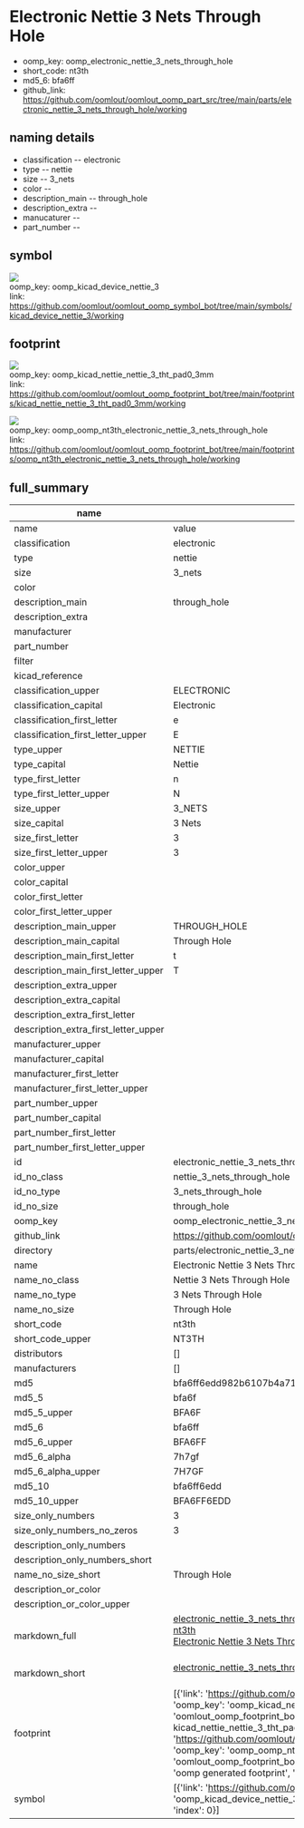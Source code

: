 # Electronic Nettie 3 Nets Through Hole

  
* oomp_key: oomp_electronic_nettie_3_nets_through_hole 
* short_code: nt3th
* md5_6: bfa6ff  
* github_link: https://github.com/oomlout/oomlout_oomp_part_src/tree/main/parts/electronic_nettie_3_nets_through_hole/working  
## naming details
* classification -- electronic
* type -- nettie
* size -- 3_nets
* color -- 
* description_main -- through_hole
* description_extra -- 
* manucaturer -- 
* part_number -- 



## symbol

![](symbol/{index}/working/working_600.png)  
oomp_key: oomp_kicad_device_nettie_3  
link: https://github.com/oomlout/oomlout_oomp_symbol_bot/tree/main/symbols/kicad_device_nettie_3/working  

## footprint

![](footprint/{index}/working/working_600.png)  
oomp_key: oomp_kicad_nettie_nettie_3_tht_pad0_3mm  
link: https://github.com/oomlout/oomlout_oomp_footprint_bot/tree/main/footprints/kicad_nettie_nettie_3_tht_pad0_3mm/working  

![](footprint/{index}/working/working_600.png)  
oomp_key: oomp_oomp_nt3th_electronic_nettie_3_nets_through_hole  
link: https://github.com/oomlout/oomlout_oomp_footprint_bot/tree/main/footprints/oomp_nt3th_electronic_nettie_3_nets_through_hole/working  

## full_summary
| name | value | 
| --- | --- | 
| name | value | 
| classification | electronic | 
| type | nettie | 
| size | 3_nets | 
| color |  | 
| description_main | through_hole | 
| description_extra |  | 
| manufacturer |  | 
| part_number |  | 
| filter |  | 
| kicad_reference |  | 
| classification_upper | ELECTRONIC | 
| classification_capital | Electronic | 
| classification_first_letter | e | 
| classification_first_letter_upper | E | 
| type_upper | NETTIE | 
| type_capital | Nettie | 
| type_first_letter | n | 
| type_first_letter_upper | N | 
| size_upper | 3_NETS | 
| size_capital | 3 Nets | 
| size_first_letter | 3 | 
| size_first_letter_upper | 3 | 
| color_upper |  | 
| color_capital |  | 
| color_first_letter |  | 
| color_first_letter_upper |  | 
| description_main_upper | THROUGH_HOLE | 
| description_main_capital | Through Hole | 
| description_main_first_letter | t | 
| description_main_first_letter_upper | T | 
| description_extra_upper |  | 
| description_extra_capital |  | 
| description_extra_first_letter |  | 
| description_extra_first_letter_upper |  | 
| manufacturer_upper |  | 
| manufacturer_capital |  | 
| manufacturer_first_letter |  | 
| manufacturer_first_letter_upper |  | 
| part_number_upper |  | 
| part_number_capital |  | 
| part_number_first_letter |  | 
| part_number_first_letter_upper |  | 
| id | electronic_nettie_3_nets_through_hole | 
| id_no_class | nettie_3_nets_through_hole | 
| id_no_type | 3_nets_through_hole | 
| id_no_size | through_hole | 
| oomp_key | oomp_electronic_nettie_3_nets_through_hole | 
| github_link | https://github.com/oomlout/oomlout_oomp_part_src/tree/main/parts/electronic_nettie_3_nets_through_hole/working | 
| directory | parts/electronic_nettie_3_nets_through_hole | 
| name | Electronic Nettie 3 Nets Through Hole | 
| name_no_class | Nettie 3 Nets Through Hole | 
| name_no_type | 3 Nets Through Hole | 
| name_no_size | Through Hole | 
| short_code | nt3th | 
| short_code_upper | NT3TH | 
| distributors | [] | 
| manufacturers | [] | 
| md5 | bfa6ff6edd982b6107b4a71433ca5d67 | 
| md5_5 | bfa6f | 
| md5_5_upper | BFA6F | 
| md5_6 | bfa6ff | 
| md5_6_upper | BFA6FF | 
| md5_6_alpha | 7h7gf | 
| md5_6_alpha_upper | 7H7GF | 
| md5_10 | bfa6ff6edd | 
| md5_10_upper | BFA6FF6EDD | 
| size_only_numbers | 3 | 
| size_only_numbers_no_zeros | 3 | 
| description_only_numbers |  | 
| description_only_numbers_short |   | 
| name_no_size_short | Through Hole | 
| description_or_color |   | 
| description_or_color_upper |   | 
| markdown_full | [electronic_nettie_3_nets_through_hole](https://github.com/oomlout/oomlout_oomp_part_src/tree/main/parts/electronic_nettie_3_nets_through_hole/working)<br>[nt3th](https://github.com/oomlout/oomlout_oomp_part_src/tree/main/parts/electronic_nettie_3_nets_through_hole/working)<br>[Electronic Nettie 3 Nets Through Hole](https://github.com/oomlout/oomlout_oomp_part_src/tree/main/parts/electronic_nettie_3_nets_through_hole/working)<br><br> | 
| markdown_short | [electronic_nettie_3_nets_through_hole](https://github.com/oomlout/oomlout_oomp_part_src/tree/main/parts/electronic_nettie_3_nets_through_hole/working)<br><br> | 
| footprint | [{'link': 'https://github.com/oomlout/oomlout_oomp_footprint_bot/tree/main/foootprntss/kicad_nettie_nettie_3_tht_pad0_3mm', 'oomp_key': 'oomp_kicad_nettie_nettie_3_tht_pad0_3mm', 'directory': 'oomlout_oomp_footprint_bot/footprints/kicad_nettie_nettie_3_tht_pad0_3mm//working/working.kicad_mod', 'note': 'source footprint kicad_nettie_nettie_3_tht_pad0_3mm', 'index': 0}, {'link': 'https://github.com/oomlout/oomlout_oomp_footprint_bot/tree/main/foootprntss/oomp_nt3th_electronic_nettie_3_nets_through_hole', 'oomp_key': 'oomp_oomp_nt3th_electronic_nettie_3_nets_through_hole', 'directory': 'oomlout_oomp_footprint_bot/footprints/oomp_nt3th_electronic_nettie_3_nets_through_hole//working/working.kicad_mod', 'note': 'oomp generated footprint', 'index': 1}] | 
| symbol | [{'link': 'https://github.com/oomlout/oomlout_oomp_symbol_bot/tree/main/symbols/kicad_device_nettie_3', 'oomp_key': 'oomp_kicad_device_nettie_3', 'directory': 'oomlout_oomp_symbol_bot/symbols/kicad_device_nettie_3//working/working.kicad_sym', 'index': 0}] | 
